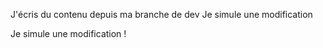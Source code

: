 J'écris du contenu depuis ma branche de dev 
Je simule une modification 

Je simule une modification ! 
